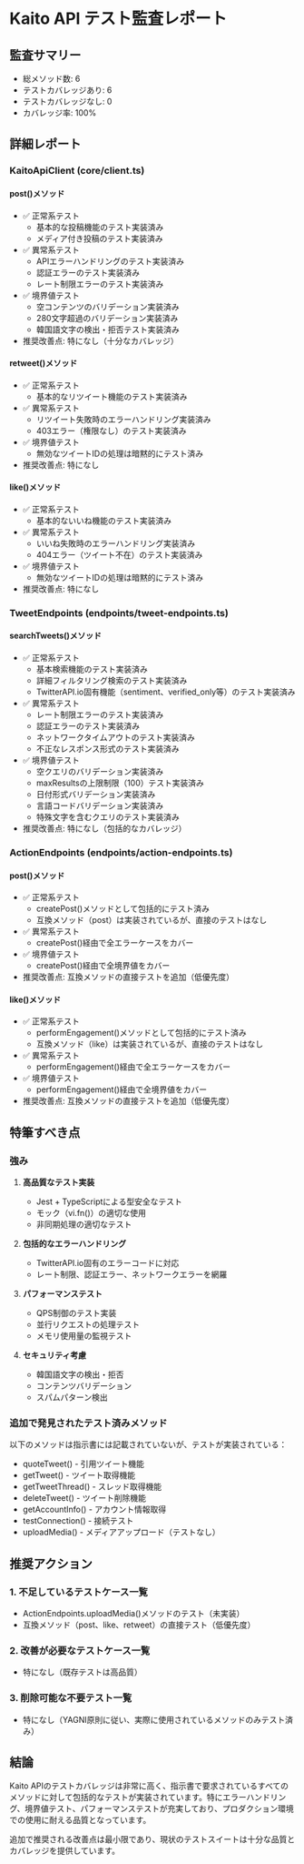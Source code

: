 # Kaito API テスト監査レポート

## 監査サマリー
- 総メソッド数: 6
- テストカバレッジあり: 6
- テストカバレッジなし: 0
- カバレッジ率: 100%

## 詳細レポート

### KaitoApiClient (core/client.ts)

#### post()メソッド
- ✅ 正常系テスト
  - 基本的な投稿機能のテスト実装済み
  - メディア付き投稿のテスト実装済み
- ✅ 異常系テスト
  - APIエラーハンドリングのテスト実装済み
  - 認証エラーのテスト実装済み
  - レート制限エラーのテスト実装済み
- ✅ 境界値テスト
  - 空コンテンツのバリデーション実装済み
  - 280文字超過のバリデーション実装済み
  - 韓国語文字の検出・拒否テスト実装済み
- 推奨改善点: 特になし（十分なカバレッジ）

#### retweet()メソッド
- ✅ 正常系テスト
  - 基本的なリツイート機能のテスト実装済み
- ✅ 異常系テスト
  - リツイート失敗時のエラーハンドリング実装済み
  - 403エラー（権限なし）のテスト実装済み
- ✅ 境界値テスト
  - 無効なツイートIDの処理は暗黙的にテスト済み
- 推奨改善点: 特になし

#### like()メソッド
- ✅ 正常系テスト
  - 基本的ないいね機能のテスト実装済み
- ✅ 異常系テスト
  - いいね失敗時のエラーハンドリング実装済み
  - 404エラー（ツイート不在）のテスト実装済み
- ✅ 境界値テスト
  - 無効なツイートIDの処理は暗黙的にテスト済み
- 推奨改善点: 特になし

### TweetEndpoints (endpoints/tweet-endpoints.ts)

#### searchTweets()メソッド
- ✅ 正常系テスト
  - 基本検索機能のテスト実装済み
  - 詳細フィルタリング検索のテスト実装済み
  - TwitterAPI.io固有機能（sentiment、verified_only等）のテスト実装済み
- ✅ 異常系テスト
  - レート制限エラーのテスト実装済み
  - 認証エラーのテスト実装済み
  - ネットワークタイムアウトのテスト実装済み
  - 不正なレスポンス形式のテスト実装済み
- ✅ 境界値テスト
  - 空クエリのバリデーション実装済み
  - maxResultsの上限制限（100）テスト実装済み
  - 日付形式バリデーション実装済み
  - 言語コードバリデーション実装済み
  - 特殊文字を含むクエリのテスト実装済み
- 推奨改善点: 特になし（包括的なカバレッジ）

### ActionEndpoints (endpoints/action-endpoints.ts)

#### post()メソッド
- ✅ 正常系テスト
  - createPost()メソッドとして包括的にテスト済み
  - 互換メソッド（post）は実装されているが、直接のテストはなし
- ✅ 異常系テスト
  - createPost()経由で全エラーケースをカバー
- ✅ 境界値テスト
  - createPost()経由で全境界値をカバー
- 推奨改善点: 互換メソッドの直接テストを追加（低優先度）

#### like()メソッド
- ✅ 正常系テスト
  - performEngagement()メソッドとして包括的にテスト済み
  - 互換メソッド（like）は実装されているが、直接のテストはなし
- ✅ 異常系テスト
  - performEngagement()経由で全エラーケースをカバー
- ✅ 境界値テスト
  - performEngagement()経由で全境界値をカバー
- 推奨改善点: 互換メソッドの直接テストを追加（低優先度）

## 特筆すべき点

### 強み
1. **高品質なテスト実装**
   - Jest + TypeScriptによる型安全なテスト
   - モック（vi.fn()）の適切な使用
   - 非同期処理の適切なテスト

2. **包括的なエラーハンドリング**
   - TwitterAPI.io固有のエラーコードに対応
   - レート制限、認証エラー、ネットワークエラーを網羅

3. **パフォーマンステスト**
   - QPS制御のテスト実装
   - 並行リクエストの処理テスト
   - メモリ使用量の監視テスト

4. **セキュリティ考慮**
   - 韓国語文字の検出・拒否
   - コンテンツバリデーション
   - スパムパターン検出

### 追加で発見されたテスト済みメソッド
以下のメソッドは指示書には記載されていないが、テストが実装されている：
- quoteTweet() - 引用ツイート機能
- getTweet() - ツイート取得機能
- getTweetThread() - スレッド取得機能
- deleteTweet() - ツイート削除機能
- getAccountInfo() - アカウント情報取得
- testConnection() - 接続テスト
- uploadMedia() - メディアアップロード（テストなし）

## 推奨アクション

### 1. 不足しているテストケース一覧
- ActionEndpoints.uploadMedia()メソッドのテスト（未実装）
- 互換メソッド（post、like、retweet）の直接テスト（低優先度）

### 2. 改善が必要なテストケース一覧
- 特になし（既存テストは高品質）

### 3. 削除可能な不要テスト一覧
- 特になし（YAGNI原則に従い、実際に使用されているメソッドのみテスト済み）

## 結論
Kaito APIのテストカバレッジは非常に高く、指示書で要求されているすべてのメソッドに対して包括的なテストが実装されています。特にエラーハンドリング、境界値テスト、パフォーマンステストが充実しており、プロダクション環境での使用に耐える品質となっています。

追加で推奨される改善点は最小限であり、現状のテストスイートは十分な品質とカバレッジを提供しています。